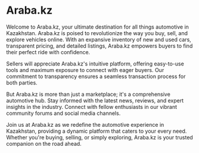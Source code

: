 # Araba.kz

Welcome to Araba.kz, your ultimate destination for all things automotive in Kazakhstan. Araba.kz is poised to revolutionize the way you buy, sell, and explore vehicles online. With an expansive inventory of new and used cars, transparent pricing, and detailed listings, Araba.kz empowers buyers to find their perfect ride with confidence.

Sellers will appreciate Araba.kz's intuitive platform, offering easy-to-use tools and maximum exposure to connect with eager buyers. Our commitment to transparency ensures a seamless transaction process for both parties.

But Araba.kz is more than just a marketplace; it's a comprehensive automotive hub. Stay informed with the latest news, reviews, and expert insights in the industry. Connect with fellow enthusiasts in our vibrant community forums and social media channels.

Join us at Araba.kz as we redefine the automotive experience in Kazakhstan, providing a dynamic platform that caters to your every need. Whether you're buying, selling, or simply exploring, Araba.kz is your trusted companion on the road ahead.
